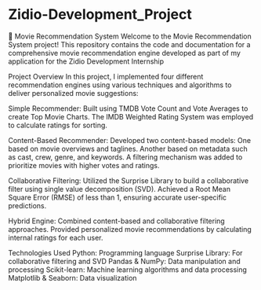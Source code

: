 # Zidio-Development_Project

🎥 Movie Recommendation System
Welcome to the Movie Recommendation System project! This repository contains the code and documentation for a comprehensive movie recommendation engine developed as part of my application for the Zidio Development Internship

Project Overview
In this project, I implemented four different recommendation engines using various techniques and algorithms to deliver personalized movie suggestions:

Simple Recommender:
Built using TMDB Vote Count and Vote Averages to create Top Movie Charts.
The IMDB Weighted Rating System was employed to calculate ratings for sorting.

Content-Based Recommender:
Developed two content-based models:
One based on movie overviews and taglines.
Another based on metadata such as cast, crew, genre, and keywords.
A filtering mechanism was added to prioritize movies with higher votes and ratings.

Collaborative Filtering:
Utilized the Surprise Library to build a collaborative filter using single value decomposition (SVD).
Achieved a Root Mean Square Error (RMSE) of less than 1, ensuring accurate user-specific predictions.

Hybrid Engine:
Combined content-based and collaborative filtering approaches.
Provided personalized movie recommendations by calculating internal ratings for each user.

Technologies Used
Python: Programming language
Surprise Library: For collaborative filtering and SVD
Pandas & NumPy: Data manipulation and processing
Scikit-learn: Machine learning algorithms and data processing
Matplotlib & Seaborn: Data visualization
